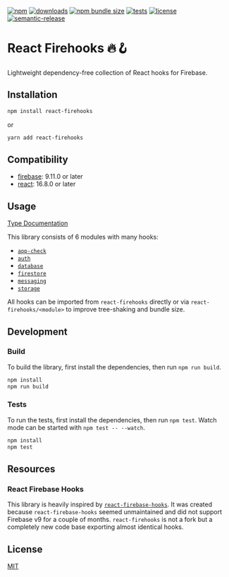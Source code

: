 [![npm](https://img.shields.io/npm/v/react-firehooks)](https://www.npmjs.com/package/react-firehooks)
[![downloads](https://img.shields.io/npm/dm/react-firehooks)](https://www.npmjs.com/package/react-firehooks)
[![npm bundle size](https://img.shields.io/bundlephobia/minzip/react-firehooks)](https://bundlephobia.com/package/react-firehooks)
[![tests](https://github.com/andipaetzold/react-firehooks/actions/workflows/push.yml/badge.svg?branch=main)](https://github.com/andipaetzold/react-firehooks/actions/workflows/push.yml?query=branch%3Amain)
[![license](https://img.shields.io/github/license/andipaetzold/react-firehooks)](https://github.com/andipaetzold/react-firehooks/blob/main/LICENSE)
[![semantic-release](https://img.shields.io/badge/%20%20%F0%9F%93%A6%F0%9F%9A%80-semantic--release-e10079.svg)](https://github.com/semantic-release/semantic-release)

# React Firehooks 🔥🪝

Lightweight dependency-free collection of React hooks for Firebase.

## Installation

```sh
npm install react-firehooks
```

or

```sh
yarn add react-firehooks
```

## Compatibility

-   [firebase](https://www.npmjs.com/package/firebase): 9.11.0 or later
-   [react](https://www.npmjs.com/package/react): 16.8.0 or later

## Usage

[Type Documentation](https://andipaetzold.github.io/react-firehooks)

This library consists of 6 modules with many hooks:

-   [`app-check`](docs/app-check.md)
-   [`auth`](docs/auth.md)
-   [`database`](docs/database.md)
-   [`firestore`](docs/firestore.md)
-   [`messaging`](docs/message.md)
-   [`storage`](docs/storage.md)

All hooks can be imported from `react-firehooks` directly or via `react-firehooks/<module>` to improve tree-shaking and bundle size.

## Development

### Build

To build the library, first install the dependencies, then run `npm run build`.

```sh
npm install
npm run build
```

### Tests

To run the tests, first install the dependencies, then run `npm test`. Watch mode can be started with `npm test -- --watch`.

```sh
npm install
npm test
```

## Resources

### React Firebase Hooks

This library is heavily inspired by [`react-firebase-hooks`](https://www.npmjs.com/package/react-firebase-hooks). It was created because `react-firebase-hooks` seemed unmaintained and did not support Firebase v9 for a couple of months. `react-firehooks` is not a fork but a completely new code base exporting almost identical hooks.

## License

[MIT](LICENSE)
